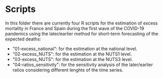 # Scripts

In this folder there are currently four R scripts for the estimation of excess mortality in France and Spain during the first wave of the COVID-19 pandemics using the later/earlier method for short-term forecasting of the expected deaths:

*	"01-excess_national": for the estimation at the national level.
*	"02-excess_NUTS": for the estimation at the NUTS1 level.
*	"03-excess_NUTS": for the estimation at the NUTS3 level.
*	"04-ratios_sensitivity": for the sensitivity analysis of the later/earlier ratios considering different lenghts of the time series.


